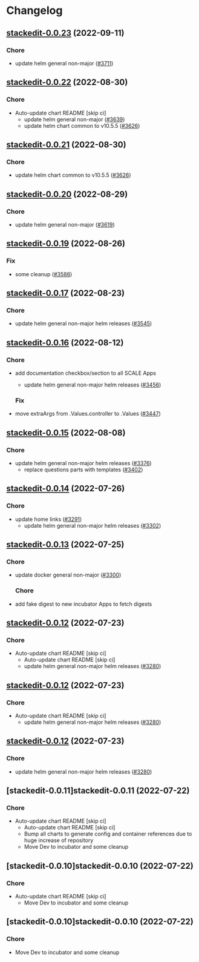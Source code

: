 # Changelog



## [stackedit-0.0.23](https://github.com/truecharts/charts/compare/stackedit-0.0.22...stackedit-0.0.23) (2022-09-11)

### Chore

- update helm general non-major ([#3711](https://github.com/truecharts/charts/issues/3711))




## [stackedit-0.0.22](https://github.com/truecharts/charts/compare/stackedit-0.0.20...stackedit-0.0.22) (2022-08-30)

### Chore

- Auto-update chart README [skip ci]
  - update helm general non-major ([#3639](https://github.com/truecharts/charts/issues/3639))
  - update helm chart common to v10.5.5 ([#3626](https://github.com/truecharts/charts/issues/3626))




## [stackedit-0.0.21](https://github.com/truecharts/charts/compare/stackedit-0.0.20...stackedit-0.0.21) (2022-08-30)

### Chore

- update helm chart common to v10.5.5 ([#3626](https://github.com/truecharts/charts/issues/3626))




## [stackedit-0.0.20](https://github.com/truecharts/charts/compare/stackedit-0.0.19...stackedit-0.0.20) (2022-08-29)

### Chore

- update helm general non-major ([#3619](https://github.com/truecharts/charts/issues/3619))




## [stackedit-0.0.19](https://github.com/truecharts/charts/compare/stackedit-0.0.17...stackedit-0.0.19) (2022-08-26)

### Fix

- some cleanup ([#3586](https://github.com/truecharts/charts/issues/3586))




## [stackedit-0.0.17](https://github.com/truecharts/charts/compare/stackedit-0.0.16...stackedit-0.0.17) (2022-08-23)

### Chore

- update helm general non-major helm releases ([#3545](https://github.com/truecharts/charts/issues/3545))




## [stackedit-0.0.16](https://github.com/truecharts/charts/compare/stackedit-0.0.15...stackedit-0.0.16) (2022-08-12)

### Chore

- add documentation checkbox/section to all SCALE Apps
  - update helm general non-major helm releases ([#3456](https://github.com/truecharts/charts/issues/3456))

  ### Fix

- move extraArgs from .Values.controller to .Values ([#3447](https://github.com/truecharts/charts/issues/3447))




## [stackedit-0.0.15](https://github.com/truecharts/charts/compare/stackedit-0.0.14...stackedit-0.0.15) (2022-08-08)

### Chore

- update helm general non-major helm releases ([#3376](https://github.com/truecharts/charts/issues/3376))
  - replace questions parts with templates ([#3402](https://github.com/truecharts/charts/issues/3402))




## [stackedit-0.0.14](https://github.com/truecharts/apps/compare/stackedit-0.0.13...stackedit-0.0.14) (2022-07-26)

### Chore

- update home links ([#3291](https://github.com/truecharts/apps/issues/3291))
  - update helm general non-major helm releases ([#3302](https://github.com/truecharts/apps/issues/3302))




## [stackedit-0.0.13](https://github.com/truecharts/apps/compare/stackedit-0.0.12...stackedit-0.0.13) (2022-07-25)

### Chore

- update docker general non-major ([#3300](https://github.com/truecharts/apps/issues/3300))

  ### Chore

- add fake digest to new incubator Apps to fetch digests




## [stackedit-0.0.12](https://github.com/truecharts/apps/compare/stackedit-0.0.11...stackedit-0.0.12) (2022-07-23)

### Chore

- Auto-update chart README [skip ci]
  - Auto-update chart README [skip ci]
  - update helm general non-major helm releases ([#3280](https://github.com/truecharts/apps/issues/3280))




## [stackedit-0.0.12](https://github.com/truecharts/apps/compare/stackedit-0.0.11...stackedit-0.0.12) (2022-07-23)

### Chore

- Auto-update chart README [skip ci]
  - update helm general non-major helm releases ([#3280](https://github.com/truecharts/apps/issues/3280))




## [stackedit-0.0.12](https://github.com/truecharts/apps/compare/stackedit-0.0.11...stackedit-0.0.12) (2022-07-23)

### Chore

- update helm general non-major helm releases ([#3280](https://github.com/truecharts/apps/issues/3280))




## [stackedit-0.0.11]stackedit-0.0.11 (2022-07-22)

### Chore

- Auto-update chart README [skip ci]
  - Auto-update chart README [skip ci]
  - Bump all charts to generate config and container references due to huge increase of repository
  - Move Dev to incubator and some cleanup




## [stackedit-0.0.10]stackedit-0.0.10 (2022-07-22)

### Chore

- Auto-update chart README [skip ci]
  - Move Dev to incubator and some cleanup




## [stackedit-0.0.10]stackedit-0.0.10 (2022-07-22)

### Chore

- Move Dev to incubator and some cleanup
